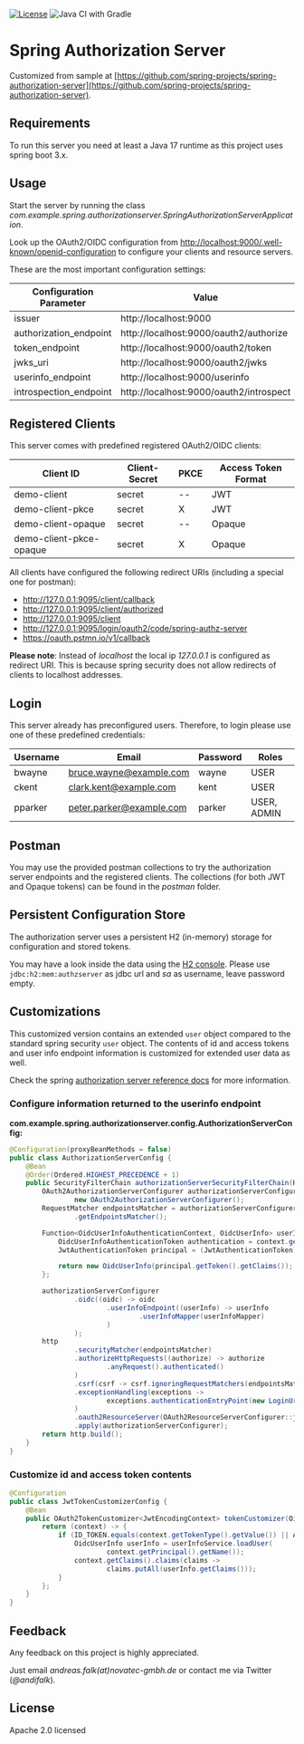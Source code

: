 [![License](https://img.shields.io/badge/License-Apache%20License%202.0-brightgreen.svg)][1]
![Java CI with Gradle](https://github.com/andifalk/custom-spring-authorization-server/workflows/Java%20CI%20with%20Gradle/badge.svg)

# Spring Authorization Server

Customized from sample at [https://github.com/spring-projects/spring-authorization-server](https://github.com/spring-projects/spring-authorization-server).

## Requirements

To run this server you need at least a Java 17 runtime as this project uses spring boot 3.x.

## Usage

Start the server by running the class _com.example.spring.authorizationserver.SpringAuthorizationServerApplication_.

Look up the OAuth2/OIDC configuration from [http://localhost:9000/.well-known/openid-configuration](http://localhost:9000/.well-known/openid-configuration) to configure your clients and resource servers.

These are the most important configuration settings:

| Configuration Parameter | Value                                   | 
|-------------------------|-----------------------------------------|
| issuer                  | http://localhost:9000                   |
| authorization_endpoint  | http://localhost:9000/oauth2/authorize  |
| token_endpoint          | http://localhost:9000/oauth2/token      |
| jwks_uri                | http://localhost:9000/oauth2/jwks       |
| userinfo_endpoint       | http://localhost:9000/userinfo          |
| introspection_endpoint  | http://localhost:9000/oauth2/introspect |

## Registered Clients

This server comes with predefined registered OAuth2/OIDC clients:

| Client ID               | Client-Secret | PKCE | Access Token Format |
|-------------------------|---------------|------|---------------------|
| demo-client             | secret        | --   | JWT                 |
| demo-client-pkce        | secret        | X    | JWT                 |
| demo-client-opaque      | secret        | --   | Opaque              |
| demo-client-pkce-opaque | secret        | X    | Opaque              |

All clients have configured the following redirect URIs (including a special one for postman):

* http://127.0.0.1:9095/client/callback
* http://127.0.0.1:9095/client/authorized
* http://127.0.0.1:9095/client
* http://127.0.0.1:9095/login/oauth2/code/spring-authz-server
* https://oauth.pstmn.io/v1/callback

__Please note__: Instead of _localhost_ the local ip _127.0.0.1_ is configured as redirect URI. This is because spring security does not allow redirects of clients to localhost addresses.

## Login

This server already has preconfigured users.
Therefore, to login please use one of these predefined credentials:

| Username | Email                    | Password | Roles       |
| ---------| ------------------------ | -------- |-------------|
| bwayne   | bruce.wayne@example.com  | wayne    | USER        |
| ckent    | clark.kent@example.com   | kent     | USER        |
| pparker  | peter.parker@example.com | parker   | USER, ADMIN |

## Postman

You may use the provided postman collections to try the authorization server endpoints and the registered clients.
The collections (for both JWT and Opaque tokens) can be found in the _postman_ folder.

## Persistent Configuration Store

The authorization server uses a persistent H2 (in-memory) storage for configuration and stored tokens.

You may have a look inside the data using the [H2 console](http://localhost:9000/h2-console).
Please use ```jdbc:h2:mem:authzserver``` as jdbc url and _sa_ as username, leave password empty.

## Customizations

This customized version contains an extended `user` object compared to the standard spring security `user` object.
The contents of id and access tokens and user info endpoint information is customized for extended user data as well.

Check the spring [authorization server reference docs](https://docs.spring.io/spring-authorization-server/docs/current/reference/html/guides/how-to-userinfo.html) for more information.

### Configure information returned to the userinfo endpoint

__com.example.spring.authorizationserver.config.AuthorizationServerConfig:__

```java
@Configuration(proxyBeanMethods = false)
public class AuthorizationServerConfig {
    @Bean
    @Order(Ordered.HIGHEST_PRECEDENCE + 1)
    public SecurityFilterChain authorizationServerSecurityFilterChain(HttpSecurity http) throws Exception {
        OAuth2AuthorizationServerConfigurer authorizationServerConfigurer =
                new OAuth2AuthorizationServerConfigurer();
        RequestMatcher endpointsMatcher = authorizationServerConfigurer
                .getEndpointsMatcher();

        Function<OidcUserInfoAuthenticationContext, OidcUserInfo> userInfoMapper = (context) -> {
            OidcUserInfoAuthenticationToken authentication = context.getAuthentication();
            JwtAuthenticationToken principal = (JwtAuthenticationToken) authentication.getPrincipal();

            return new OidcUserInfo(principal.getToken().getClaims());
        };

        authorizationServerConfigurer
                .oidc((oidc) -> oidc
                        .userInfoEndpoint((userInfo) -> userInfo
                                .userInfoMapper(userInfoMapper)
                        )
                );
        http
                .securityMatcher(endpointsMatcher)
                .authorizeHttpRequests((authorize) -> authorize
                        .anyRequest().authenticated()
                )
                .csrf(csrf -> csrf.ignoringRequestMatchers(endpointsMatcher))
                .exceptionHandling(exceptions ->
                        exceptions.authenticationEntryPoint(new LoginUrlAuthenticationEntryPoint("/login"))
                )
                .oauth2ResourceServer(OAuth2ResourceServerConfigurer::jwt)
                .apply(authorizationServerConfigurer);
        return http.build();
    }
}
```

### Customize id and access token contents

```java
@Configuration
public class JwtTokenCustomizerConfig {
    @Bean
    public OAuth2TokenCustomizer<JwtEncodingContext> tokenCustomizer(OidcUserInfoService userInfoService) {
        return (context) -> {
            if (ID_TOKEN.equals(context.getTokenType().getValue()) || ACCESS_TOKEN.equals(context.getTokenType())) {
                OidcUserInfo userInfo = userInfoService.loadUser(
                        context.getPrincipal().getName());
                context.getClaims().claims(claims ->
                        claims.putAll(userInfo.getClaims()));
            }
        };
    }
}
```

## Feedback

Any feedback on this project is highly appreciated.

Just email _andreas.falk(at)novatec-gmbh.de_ or contact me via Twitter (_@andifalk_).

## License

Apache 2.0 licensed

[1]:http://www.apache.org/licenses/LICENSE-2.0.txt